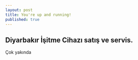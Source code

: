 ```yaml
---
layout: post
title: You're up and running!
published: true
---
```

## Diyarbakır İşitme Cihazı satış ve servis.
Çok yakında